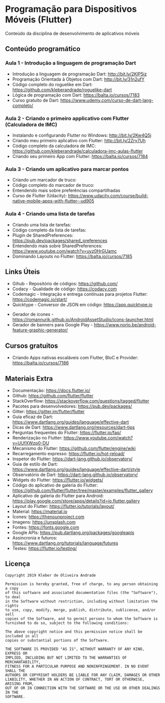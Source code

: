 # Programação para Dispositivos Móveis (Flutter)

Conteúdo da disciplina de desenvolvimento de aplicativos móveis

## Conteúdo programático

### Aula 1 - Introdução a linguagem de programação Dart

-   Introdução a linguagem de programação Dart: http://bit.ly/2KlP5iz
-   Programação Orientada à Objetos com Dart: http://bit.ly/31n2ufY
-   Código completo do roguelike em Dart: https://github.com/kleberandrade/roguelike-dart
-   Lógica de programação com Dart: https://balta.io/cursos/7183
-   Curso gratuíto de Dart: https://www.udemy.com/curso-de-dart-lang-completo/

### Aula 2 - Criando o primeiro applicativo com Flutter (Calculadora de IMC)

-   Instalando e configurando Flutter no Windows: http://bit.ly/2Kw4Q5j
-   Criando meu primeiro aplicativo com Flutter: http://bit.ly/2Zry7Uh
-   Código completo da calculadora de IMC: https://github.com/kleberandrade/calculadora-imc-aulas-flutter
-   Criando seu primeiro App com Flutter: https://balta.io/cursos/7184

### Aula 3 - Criando um aplicativo para marcar pontos

-   Criando um marcador de truco: 
-   Código completo do marcador de truco:
-   Entendendo mais sobre preferências compartilhadas
-   Curso de Flutter (Udacity): https://www.udacity.com/course/build-native-mobile-apps-with-flutter--ud905

### Aula 4 - Criando uma lista de tarefas

-   Criando uma lista de tarefas: 
-   Código completo da lista de tarefas:
-   Plugin de SharedPreferences: https://pub.dev/packages/shared_preferences
-   Entendendo mais sobre SharedPreferences: https://www.youtube.com/watch?v=uyz0HrGUamc
-   Dominando Layouts no Flutter: https://balta.io/cursos/7185

## Links Úteis

-   Gihub - Repositório de códigos: https://github.com/
-   Codacy - Qualidade de código: https://codacy.com
-   Codemagic - Integração e entrega contínuas para projetos Flutter: https://codemagic.io/start/
-   Quicktype - Conversor de JSON em código: https://app.quicktype.io
* Gerador de icones - https://romannurik.github.io/AndroidAssetStudio/icons-launcher.html
* Gerador de banners para Google Play - https://www.norio.be/android-feature-graphic-generator/

## Cursos gratuitos

* Criando Apps nativas escaláveis com Flutter, BloC e Provider: https://balta.io/cursos/7186

## Materiais Extra

* Documentação: https://docs.flutter.io/
* Github: https://github.com/flutter/flutter
* StackOverflow: https://stackoverflow.com/questions/tagged/flutter
* Pacotes para desenvolvedores: https://pub.dev/packages/
* Gitter: https://gitter.im/flutter/flutter
* Guia eficaz de Dart: https://www.dartlang.org/guides/language/effective-dart
* Dicas de Dart: https://www.dartlang.org/resources/dart-tips
* Perguntas frequentes do Flutter: https://flutter.io/faq/
* Renderização no Flutter: https://www.youtube.com/watch?v=UUfXWzp0-DU
* Mecanismo do Flutter: https://github.com/flutter/engine/wiki
* Recarregamento expresso: https://flutter.io/hot-reload/
* Inspetor do Flutter: https://dart-lang.github.io/observatory/
* Guia de estilo de Dart: https://www.dartlang.org/guides/language/effective-dart/style
* Observatório de Dart: https://dart-lang.github.io/observatory/
* Widgets do Flutter: https://flutter.io/widgets/
* Código do aplicativo de galeria do Flutter: https://github.com/flutter/flutter/tree/master/examples/flutter_gallery
* Aplicativo de galeria do Flutter para Android: https://play.google.com/store/apps/details?id=io.flutter.gallery
* Layout do Flutter: https://flutter.io/tutorials/layout/
* Material: https://material.io
* Ícones: https://thenounproject.com
* Imagens: https://unsplash.com
* Fontes: https://fonts.google.com
* Google APIs: https://pub.dartlang.org/packages/googleapis
* Assincronia e futuros: https://www.dartlang.org/tutorials/language/futures
* Testes: https://flutter.io/testing/

## Licença

    Copyright 2019 Kleber de Oliveira Andrade
    
    Permission is hereby granted, free of charge, to any person obtaining a copy
    of this software and associated documentation files (the "Software"), to deal
    in the Software without restriction, including without limitation the rights
    to use, copy, modify, merge, publish, distribute, sublicense, and/or sell
    copies of the Software, and to permit persons to whom the Software is
    furnished to do so, subject to the following conditions:
    
    The above copyright notice and this permission notice shall be included in all
    copies or substantial portions of the Software.
    
    THE SOFTWARE IS PROVIDED "AS IS", WITHOUT WARRANTY OF ANY KIND, EXPRESS OR
    IMPLIED, INCLUDING BUT NOT LIMITED TO THE WARRANTIES OF MERCHANTABILITY,
    FITNESS FOR A PARTICULAR PURPOSE AND NONINFRINGEMENT. IN NO EVENT SHALL THE
    AUTHORS OR COPYRIGHT HOLDERS BE LIABLE FOR ANY CLAIM, DAMAGES OR OTHER
    LIABILITY, WHETHER IN AN ACTION OF CONTRACT, TORT OR OTHERWISE, ARISING FROM,
    OUT OF OR IN CONNECTION WITH THE SOFTWARE OR THE USE OR OTHER DEALINGS IN THE
    SOFTWARE.
